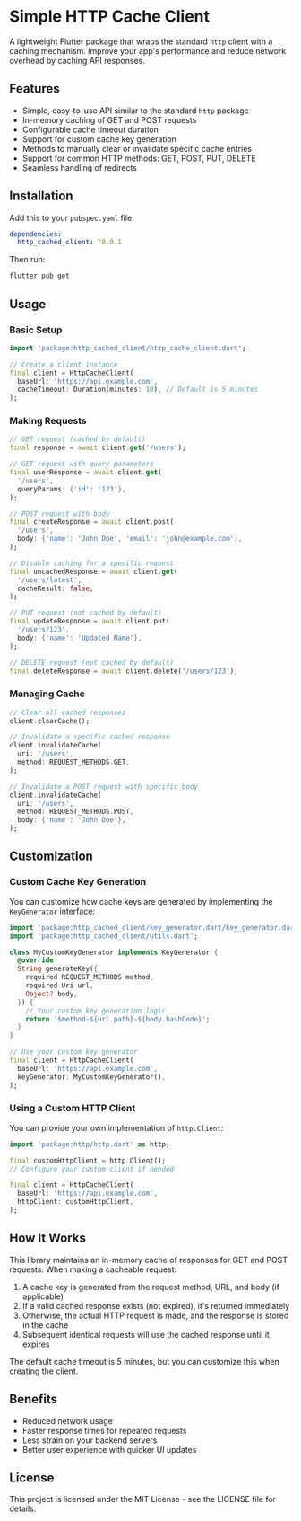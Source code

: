 # Simple HTTP Cache Client

A lightweight Flutter package that wraps the standard `http` client with a caching mechanism. Improve your app's performance and reduce network overhead by caching API responses.

## Features

- Simple, easy-to-use API similar to the standard `http` package
- In-memory caching of GET and POST requests
- Configurable cache timeout duration
- Support for custom cache key generation
- Methods to manually clear or invalidate specific cache entries
- Support for common HTTP methods: GET, POST, PUT, DELETE
- Seamless handling of redirects

## Installation

Add this to your `pubspec.yaml` file:

```yaml
dependencies:
  http_cached_client: ^0.0.1
```

Then run:

```bash
flutter pub get
```

## Usage

### Basic Setup

```dart
import 'package:http_cached_client/http_cache_client.dart';

// Create a client instance
final client = HttpCacheClient(
  baseUrl: 'https://api.example.com',
  cacheTimeout: Duration(minutes: 10), // Default is 5 minutes
);
```

### Making Requests

```dart
// GET request (cached by default)
final response = await client.get('/users');

// GET request with query parameters
final userResponse = await client.get(
  '/users',
  queryParams: {'id': '123'},
);

// POST request with body
final createResponse = await client.post(
  '/users',
  body: {'name': 'John Doe', 'email': 'john@example.com'},
);

// Disable caching for a specific request
final uncachedResponse = await client.get(
  '/users/latest',
  cacheResult: false,
);

// PUT request (not cached by default)
final updateResponse = await client.put(
  '/users/123',
  body: {'name': 'Updated Name'},
);

// DELETE request (not cached by default)
final deleteResponse = await client.delete('/users/123');
```

### Managing Cache

```dart
// Clear all cached responses
client.clearCache();

// Invalidate a specific cached response
client.invalidateCache(
  uri: '/users',
  method: REQUEST_METHODS.GET,
);

// Invalidate a POST request with specific body
client.invalidateCache(
  uri: '/users',
  method: REQUEST_METHODS.POST,
  body: {'name': 'John Doe'},
);
```

## Customization

### Custom Cache Key Generation

You can customize how cache keys are generated by implementing the `KeyGenerator` interface:

```dart
import 'package:http_cached_client/key_generator.dart/key_generator.dart';
import 'package:http_cached_client/utils.dart';

class MyCustomKeyGenerator implements KeyGenerator {
  @override
  String generateKey({
    required REQUEST_METHODS method,
    required Uri url,
    Object? body,
  }) {
    // Your custom key generation logic
    return '$method-${url.path}-${body.hashCode}';
  }
}

// Use your custom key generator
final client = HttpCacheClient(
  baseUrl: 'https://api.example.com',
  keyGenerator: MyCustomKeyGenerator(),
);
```

### Using a Custom HTTP Client

You can provide your own implementation of `http.Client`:

```dart
import 'package:http/http.dart' as http;

final customHttpClient = http.Client();
// Configure your custom client if needed

final client = HttpCacheClient(
  baseUrl: 'https://api.example.com',
  httpClient: customHttpClient,
);
```

## How It Works

This library maintains an in-memory cache of responses for GET and POST requests. When making a cacheable request:

1. A cache key is generated from the request method, URL, and body (if applicable)
2. If a valid cached response exists (not expired), it's returned immediately
3. Otherwise, the actual HTTP request is made, and the response is stored in the cache
4. Subsequent identical requests will use the cached response until it expires

The default cache timeout is 5 minutes, but you can customize this when creating the client.

## Benefits

- Reduced network usage
- Faster response times for repeated requests
- Less strain on your backend servers
- Better user experience with quicker UI updates

## License

This project is licensed under the MIT License - see the LICENSE file for details.
